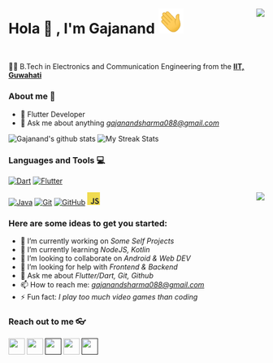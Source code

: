 # Hola 👐 , I'm Gajanand <img src="https://raw.githubusercontent.com/ABSphreak/ABSphreak/master/gifs/Hi.gif" width="50px"> <img  align='right' src="https://raw.githubusercontent.com/sumitt1080/sumitt1080/master/Github.jpg">
</br>

👨‍🎓 B.Tech in Electronics and Communication Engineering from the **[IIT, Guwahati](https://www.iitg.ac.in/)** 

### About me :eyes:

- :dart: Flutter Developer  
- :e-mail: Ask me about anything  *[gajanandsharma088@gmail.com](gajanandsharma088@gmail.com)*

![Gajanand's github stats](https://github-readme-stats.vercel.app/api?username=Gajanand9608&show_icons=true&theme=dracula)
![My Streak Stats](https://github-readme-streak-stats.herokuapp.com/?user=Gajanand9608&theme=tokyonight)


### Languages and Tools :computer:

[![Dart](https://img.shields.io/badge/-Dart-0175C2?style=flat&logo=dart&link=https://github.com/Gajanand9608)](https://github.com/Gajanand9608)
[![Flutter](https://img.shields.io/badge/-Flutter-02569B?style=flat&logo=flutter&link=https://github.com/Gajanand9608)](https://github.com/Gajanand9608)

[![Java](https://img.shields.io/badge/Java-orange?style=flat&logo=java&logoColor=white&link=https://github.com/Gajanand9608)](https://github.com/Gajanand9608)
[![Git](https://img.shields.io/badge/-Git-black?style=flat&logo=git&link=https://github.com/Gajanand9608)](https://github.com/Gajanand9608) [![GitHub](https://img.shields.io/badge/-GitHub-181717?style=flat&logo=github&link=https://github.com/Gajanand9608)](https://github.com/Gajanand9608)
<code><img height="25" src="https://raw.githubusercontent.com/github/explore/80688e429a7d4ef2fca1e82350fe8e3517d3494d/topics/javascript/javascript.png"></code>  <img align="right" src="https://github-readme-stats.vercel.app/api/top-langs/?username=Gajanand9608&theme=dracula&hide_langs_below=1" /></br>


### Here are some ideas to get you started:

- 🔭 I’m currently working on *Some Self Projects*
- 🌱 I’m currently learning *NodeJS, Kotlin*
- 👯 I’m looking to collaborate on *Android & Web DEV*
- 🤔 I’m looking for help with *Frontend & Backend*
- 💬 Ask me about *Flutter/Dart, Git, Github*
- 📫 How to reach me: *gajanandsharma088@gmail.com*
- ⚡ Fun fact: *I play too much video games than coding*
<!-- - 😄 Pronouns: ... -->


### Reach out to me 👓

<a href="https://twitter.com/g_sharma9608"><img src="https://i.ibb.co/kmgQVyW/twitter.png" width="32px" height="32px"></a> <a href="https://github.com/Gajanand9608"><img src="https://cdn.iconscout.com/icon/free/png-256/github-108-438008.png" width="32px" height="32px"></a> <a href=""><img src="https://i.ibb.co/zmYNW4p/facebook.png" width="32px" height="32px"></a> <a href="https://www.linkedin.com/in/gsharma9608/"><img src="https://i.ibb.co/Kx2GSrT/linkedin.png" width="32px" height="32px"></a> <a href=""><img src="https://www.flaticon.com/free-icon/instagram_3955024" width="32px" height="32px"></a>
